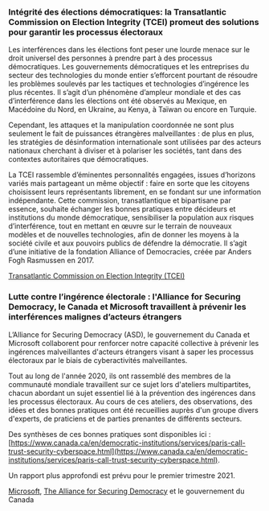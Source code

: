 ### Intégrité des élections démocratiques: la Transatlantic Commission on Election Integrity (TCEI) promeut des solutions pour garantir les processus électoraux

Les interférences dans les élections font peser une lourde menace sur le droit universel des personnes à prendre part à des processus démocratiques. Les gouvernements démocratiques et les entreprises du secteur des technologies du monde entier s’efforcent pourtant de résoudre les problèmes soulevés par les tactiques et technologies d’ingérence les plus récentes. Il s’agit d’un phénomène d’ampleur mondiale et des cas d’interférence dans les élections ont été observés au Mexique, en Macédoine du Nord, en Ukraine, au Kenya, à Taïwan ou encore en Turquie.

Cependant, les attaques et la manipulation coordonnée ne sont plus seulement le fait de puissances étrangères malveillantes : de plus en plus, les stratégies de désinformation internationale sont utilisées par des acteurs nationaux cherchant à diviser et à polariser les sociétés, tant dans des contextes autoritaires que démocratiques.

La TCEI rassemble d’éminentes personnalités engagées, issues d’horizons variés mais partageant un même objectif : faire en sorte que les citoyens choisissent leurs représentants librement, en se fondant sur une information indépendante. Cette commission, transatlantique et bipartisane par essence, souhaite échanger les bonnes pratiques entre décideurs et institutions du monde démocratique, sensibiliser la population aux risques d’interférence, tout en mettant en œuvre sur le terrain de nouveaux modèles et de nouvelles technologies, afin de donner les moyens à la société civile et aux pouvoirs publics de défendre la démocratie. Il s’agit d’une initiative de la fondation Alliance of Democracies, créée par Anders Fogh Rasmussen en 2017.

[Transatlantic Commission on Election Integrity (TCEI)](https://www.allianceofdemocracies.org/transatlantic-commission-on-election-integrity/)

### Lutte contre l’ingérence électorale : l'Alliance for Securing Democracy, le Canada et Microsoft travaillent à prévenir les interférences malignes d’acteurs étrangers

L’Alliance for Securing Democracy (ASD), le gouvernement du Canada et Microsoft collaborent pour renforcer notre capacité collective à prévenir les ingérences malveillantes d'acteurs étrangers visant à saper les processus électoraux par le biais de cyberactivités malveillantes.

Tout au long de l'année 2020, ils ont rassemblé des membres de la communauté mondiale travaillent sur ce sujet lors d'ateliers multipartites, chacun abordant un sujet essentiel lié à la prévention des ingérences dans les processus électoraux. Au cours de ces ateliers, des observations, des idées et des bonnes pratiques ont été recueillies auprès d'un groupe divers d'experts, de praticiens et de parties prenantes de différents secteurs.

Des synthèses de ces bonnes pratiques sont disponibles ici : [https://www.canada.ca/en/democratic-institutions/services/paris-call-trust-security-cyberspace.html](https://www.canada.ca/en/democratic-institutions/services/paris-call-trust-security-cyberspace.html).

Un rapport plus approfondi est prévu pour le premier trimestre 2021.

[Microsoft](https://www.microsoft.com/fr-fr/), [The Alliance for Securing Democracy](https://securingdemocracy.gmfus.org/) et le gouvernement du Canada
